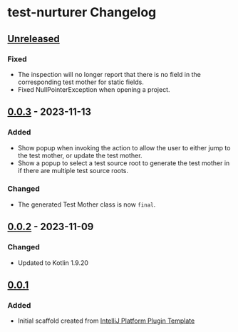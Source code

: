 <!-- Keep a Changelog guide -> https://keepachangelog.com -->

# test-nurturer Changelog

## [Unreleased]

### Fixed

- The inspection will no longer report that there is no field in the corresponding test mother for
  static fields.
- Fixed NullPointerException when opening a project.

## [0.0.3] - 2023-11-13

### Added

- Show popup when invoking the action to allow the user to either jump to the test mother, or update
  the test mother.
- Show a popup to select a test source root to generate the test mother in if there are multiple
  test source roots.

### Changed

- The generated Test Mother class is now `final`.

## [0.0.2] - 2023-11-09

### Changed

- Updated to Kotlin 1.9.20

## [0.0.1]

### Added

- Initial scaffold created from [IntelliJ Platform Plugin Template](https://github.com/JetBrains/intellij-platform-plugin-template)

[Unreleased]: https://github.com/sweet-mustard/test-nurturer/compare/v0.0.3...HEAD
[0.0.3]: https://github.com/sweet-mustard/test-nurturer/compare/v0.0.2...v0.0.3
[0.0.2]: https://github.com/sweet-mustard/test-nurturer/compare/v0.0.1...v0.0.2
[0.0.1]: https://github.com/sweet-mustard/test-nurturer/commits/v0.0.1
